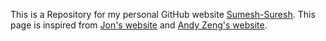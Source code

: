 This is a Repository for my personal GitHub website [Sumesh-Suresh](https://sumesh-suresh.github.io/Sumesh.github.io/). This page is inspired from [Jon's website](https://jonbarron.info/) and [Andy Zeng's website](https://andyzeng.github.io).
